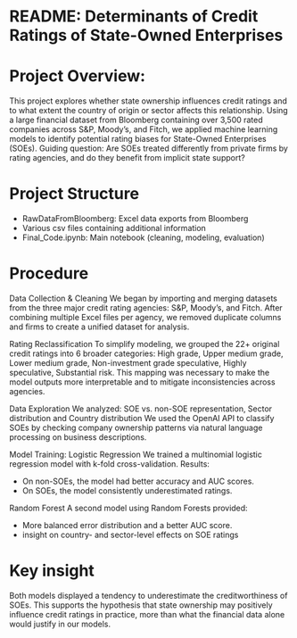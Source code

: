 # README: Determinants of Credit Ratings of State-Owned Enterprises

# Project Overview:
This project explores whether state ownership influences credit ratings and to what extent the country of origin or sector affects this relationship. Using a large financial dataset from Bloomberg containing over 3,500 rated companies across S&P, Moody’s, and Fitch, we applied machine learning models to identify potential rating biases for State-Owned Enterprises (SOEs).
Guiding question: Are SOEs treated differently from private firms by rating agencies, and do they benefit from implicit state support?

# Project Structure
- RawDataFromBloomberg: Excel data exports from Bloomberg
- Various csv files containing additional information 
- Final_Code.ipynb: Main notebook (cleaning, modeling, evaluation)

# Procedure
Data Collection & Cleaning
We began by importing and merging datasets from the three major credit rating agencies: S&P, Moody’s, and Fitch. After combining multiple Excel files per agency, we removed duplicate columns and firms to create a unified dataset for analysis.

Rating Reclassification
To simplify modeling, we grouped the 22+ original credit ratings into 6 broader categories: High grade, Upper medium grade, Lower medium grade, Non-investment grade speculative, Highly speculative, Substantial risk. This mapping was necessary to make the model outputs more interpretable and to mitigate inconsistencies across agencies.

Data Exploration
We analyzed: SOE vs. non-SOE representation, Sector distribution and Country distribution
We used the OpenAI API to classify SOEs by checking company ownership patterns via natural language processing on business descriptions.

Model Training:
Logistic Regression
We trained a multinomial logistic regression model with k-fold cross-validation.
Results:
- On non-SOEs, the model had better accuracy and AUC scores.
- On SOEs, the model consistently underestimated ratings.

Random Forest
A second model using Random Forests provided:
- More balanced error distribution and a better AUC score.
- insight on country- and sector-level effects on SOE ratings 
 
# Key insight
Both models displayed a tendency to underestimate the creditworthiness of SOEs. This supports the hypothesis that state ownership may positively influence credit ratings in practice, more than what the financial data alone would justify in our models.

 
